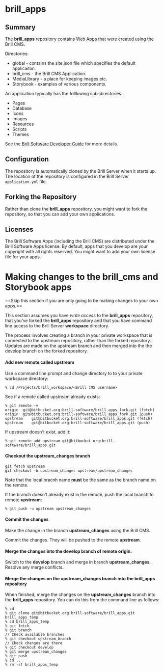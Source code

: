 # brill_apps 

## Summary

The **brill_apps** repository contains Web Apps that were created using the Brill CMS.

Directories:

- global - contains the site.json file which specifies the default applicaiton.
- brill_cms - the Brill CMS Application.
- MediaLibrary - a place for keeping images etc.
- Storybook - examples of various components.

An application typically has the folllowing sub-directories:

- Pages
- Database
- Icons
- Images
- Resources
- Scripts
- Themes

See the [Brill Software Developer Guide](https://www.brill.software/brill_software/developers_guide "Developers Guide") for more details.

## Configuration

The repository is automatically cloned by the Brill Server when it starts up. The location of the repository
is configured in the Brill Server `application.yml` file.

## Forking the Repository

Rather than clone the **brill_apps** repository, you might want to fork the repository, so that you can add your own applications.

## Licenses

The Brill Software Apps (including the Brill CMS) are distributed under the Brill Software Apps license. By
default, apps that you develop are your copyright with all rights reserved. You might want to add your own 
license file for your apps.

# Making changes to the brill_cms and Storybook apps

==Skip this section if you are only going to be making changes to your own apps.==

This section assumes you have *write access* to the **brill_apps** repository, that you've 
forked the **brill_apps** repository and that you have command line access to the Brill Server 
**workspace** directory.

The process involves creating a branch in your private workspace that is connected to the upstream
repository, rather than the forked repository. Updates are made on the upstream branch and then merged
into the the develop branch on the forked repository.

#### Add new remote called upstream

Use a command line prompt and change directory to to your private workspace directory:

```
% cd /Projects/brill_workspace/<Brill CMS username>
```

See if a remote called upstream already exists: 

```
% git remote -v
origin	git@bitbucket.org:brill-software/brill_apps_fork.git (fetch)
origin	git@bitbucket.org:brill-software/brill_apps_fork.git (push)
upstream	git@bitbucket.org:brill-software/brill_apps.git (fetch)
upstream	git@bitbucket.org:brill-software/brill_apps.git (push)
```
If upstream doesn't exist, add it:

```
% git remote add upstream git@bitbucket.org:brill-software/brill_apps.git
```

#### Checkout the upstream_changes branch

```
git fetch upstream
git checkout -b upstream_changes upstream/upstream_changes
```

Note that the local bracnh name **must** be the same as the branch name on the remote.

If the branch doesn't already exist in the remote, push the local branch to
remote **upstream**:

```
% git push -u upstream upstream_changes
```

#### Commit the changes

Make the change in the branch **upstream_changes** using the Brill CMS.

Commit the changes. They will be pushed to the remote **upstream**.

#### Merge the changes into the develop branch of remote <b>origin</b>.

Switch to the **develop** branch and merge in branch **upstream_changes**. Resolve any
merge conflicts.

#### Merge the changes on the **upstream_changes** branch into the **brill_apps** repository

When finished, merge the changes on the **upstream_changes** branch into the **brill_apps**
repository. You can do this from the command line as follows:

```
% cd
% git clone git@bitbucket.org:brill-software/brill_apps.git brill_apps_temp
% cd brill_apps_temp
% git fetch
% git branch
// Check available branches
% git checkout upstream_branch
// Check changes are there
% git checkout develop
% git merge upstream_changes
% git push
% cd ..
% rm -rf brill_apps_temp
```